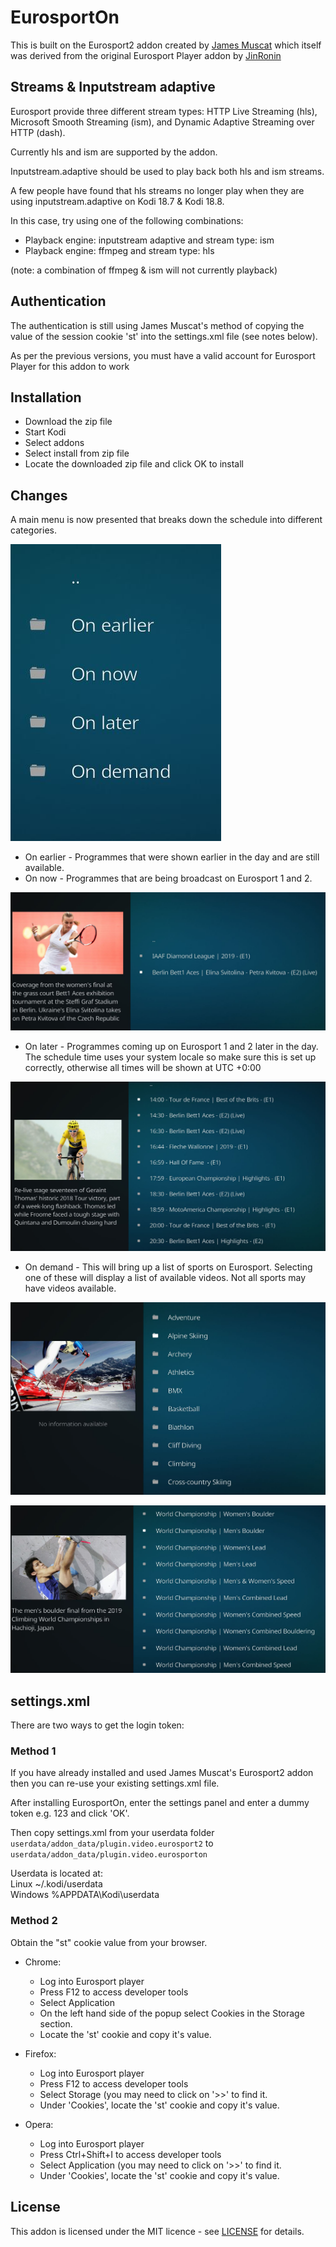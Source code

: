 # EurosportOn

This is built on the Eurosport2 addon created by [James Muscat](https://github.com/jamesremuscat/plugin.video.eurosport2) which itself was derived from the original Eurosport Player addon by [JinRonin](https://github.com/JinRonin/plugin.video.eurosportplayer)


## Streams & Inputstream adaptive

Eurosport provide three different stream types: HTTP Live Streaming (hls), Microsoft Smooth Streaming (ism), and Dynamic Adaptive Streaming over HTTP (dash).

Currently hls and ism are supported by the addon.

Inputstream.adaptive should be used to play back both hls and ism streams.

A few people have found that hls streams no longer play when they are using inputstream.adaptive on Kodi 18.7 & Kodi 18.8.

In this case, try using one of the following combinations:
- Playback engine: inputstream adaptive and stream type: ism
- Playback engine: ffmpeg and stream type: hls

(note: a combination of ffmpeg & ism will not currently playback)


## Authentication

The authentication is still using James Muscat's method of copying the value of the session cookie 'st' into the settings.xml file (see notes below).

As per the previous versions, you must have a valid account for Eurosport Player for this addon to work

## Installation

- Download the zip file
- Start Kodi
- Select addons
- Select install from zip file
- Locate the downloaded zip file and click OK to install

## Changes

A main menu is now presented that breaks down the schedule into different categories.

![Alt text](resources/media/MainMenu.jpg?raw=true "Main menu")

  - On earlier - Programmes that were shown earlier in the day and are still available.
  - On now - Programmes that are being broadcast on Eurosport 1 and 2.

  ![Alt text](resources/media/OnNow.jpg?raw=true "On now")
    
  - On later - Programmes coming up on Eurosport 1 and 2 later in the day.  The schedule time uses your
system locale so make sure this is set up correctly, otherwise all times will be shown at UTC +0:00

![Alt text](resources/media/OnLater.jpg?raw=true "On now")
   
  - On demand - This will bring up a list of sports on Eurosport.  Selecting one of these will display a list of available videos.
Not all sports may have videos available.

![Alt text](resources/media/OnDemand.jpg?raw=true "Available sports")

![Alt text](resources/media/OnDemandVideos.jpg?raw=true "On demand videos")


## settings.xml

There are two ways to get the login token:

### Method 1
If you have already installed and used James Muscat's Eurosport2 addon then you can re-use your existing settings.xml file.

After installing EurosportOn, enter the settings panel and enter a dummy token e.g. 123 and click 'OK'.

Then copy settings.xml from your userdata folder `userdata/addon_data/plugin.video.eurosport2` to `userdata/addon_data/plugin.video.eurosporton`

Userdata is located at:  
Linux ~/.kodi/userdata  
Windows %APPDATA\Kodi\userdata  


### Method 2

Obtain the "st" cookie value from your browser.

- Chrome:
    - Log into Eurosport player
    - Press F12 to access developer tools
    - Select Application
    - On the left hand side of the popup select Cookies in the Storage section.
    - Locate the 'st' cookie and copy it's value.

- Firefox:
    - Log into Eurosport player
    - Press F12 to access developer tools
    - Select Storage (you may need to click on '>>' to find it.
    - Under 'Cookies', locate the 'st' cookie and copy it's value.

- Opera:
    - Log into Eurosport player
    - Press Ctrl+Shift+I to access developer tools
    - Select Application (you may need to click on '>>' to find it.
    - Under 'Cookies', locate the 'st' cookie and copy it's value.

## License

This addon is licensed under the MIT licence - see [LICENSE](LICENSE) for details.
